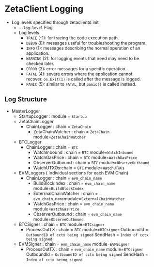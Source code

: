 # ZetaClient Logging

- Log levels specified through zetaclientd init
    - `--log-level`   Flag
    - Log levels
        - `TRACE` (-1): for tracing the code execution path.
        - `DEBUG` (0): messages useful for troubleshooting the program.
        - `INFO` (1): messages describing the normal operation of an application.
        - `WARNING` (2): for logging events that need may need to be checked later.
        - `ERROR` (3): error messages for a specific operation.
        - `FATAL` (4): severe errors where the application cannot recover. `os.Exit(1)` is called after the message is logged.
        - `PANIC` (5): similar to `FATAL`, but `panic()` is called instead.

## Log Structure

- MasterLogger
    - StartupLogger : module = `Startup`
    - ZetaChainLogger
        - ChainLogger   : chain = `ZetaChain`
            - ZetaChainWatcher :  chain = `ZetaChain`   module=`ZetaChainWatcher`
    - BTCLogger
        - ChainLogger   : chain = `BTC`
            - WatchInbound  : chain = `BTC`   module=`WatchInbound`
            - WatchGasPrice : chain = `BTC`   module=`WatchGasPrice`
            - ObserverOutbound : chain = `BTC`  module=`ObserveOutbound`
            - WatchUTXOs:chain = `BTC`  module=`WatchUTXOs`
    - EVMLoggers ( Individual sections for each EVM Chain)
        - ChainLogger   : chain = `evm_chain_name`
            - BuildBlockIndex : chain = `evm_chain_name`   module=`BuildBlockIndex`
            - ExterrnalChainWatcher  : chain = `evm_chain_name`module=`ExternalChainWatcher`
            - WatchGasPrice : chain = `evm_chain_name`   module=`WatchGasPrice`
            - ObserverOutbound : chain = `evm_chain_name`  module=`ObserveOutbound`
    - BTCSigner : chain = `BTC`   module=`BTCsigner`
        - ProcessOutTX : chain = `BTC`   module=`BTCsigner`  OutboundId = `OutboundID of cctx being signed`  SendHash = `Index of cctx being signed`
    - EVMSigner : chain =  `evm_chain_name` module=`EVMSigner`
        - ProcessOutTX : chain =   `evm_chain_name` module=`BTCsigner`    OutboundId =  `OutboundID of cctx being signed` SendHash = `Index of cctx being signed`